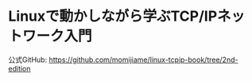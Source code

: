 # Linuxで動かしながら学ぶTCP/IPネットワーク入門
公式GitHub: https://github.com/momijiame/linux-tcpip-book/tree/2nd-edition

